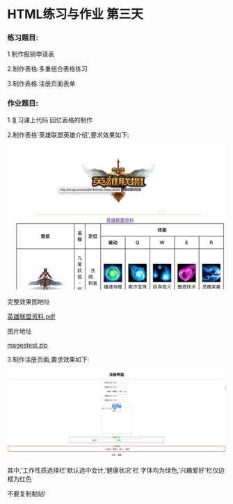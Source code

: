# HTML练习与作业 第三天 

### 练习题目:

1.制作报销申请表

2.制作表格:多重组合表格练习

3.制作表格:注册页面表单

### 作业题目:

1.复习课上代码 回忆表格的制作

2.制作表格'英雄联盟英雄介绍',要求效果如下:



![qingyuanyuanxi](../../image/html/html03/lolhero.png)



完整效果图地址

[英雄联盟资料.pdf](../../file/html/html03/lolhero.pdf)

图片地址

[magestest.zip](../../file/html/html03/imagestest.zip)

3.制作注册页面,要求效果如下:

![qingyuanyuanxi](../../image/html/html03/hw02.png)

其中,'工作性质选择栏'默认选中会计,'健康状况'栏 字体均为绿色,'兴趣爱好'栏仅边框为红色

不要复制黏贴!